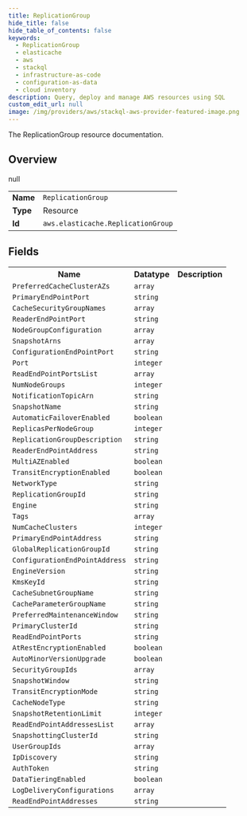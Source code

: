 ```yaml
---
title: ReplicationGroup
hide_title: false
hide_table_of_contents: false
keywords:
  - ReplicationGroup
  - elasticache
  - aws
  - stackql
  - infrastructure-as-code
  - configuration-as-data
  - cloud inventory
description: Query, deploy and manage AWS resources using SQL
custom_edit_url: null
image: /img/providers/aws/stackql-aws-provider-featured-image.png
---
```

The ReplicationGroup resource documentation.

## Overview
<table><tbody>
<tr><td><b>Name</b></td><td><code>ReplicationGroup</code></td></tr>
<tr><td><b>Type</b></td><td>Resource</td></tr>
null
<tr><td><b>Id</b></td><td><code>aws.elasticache.ReplicationGroup</code></td></tr>
</tbody></table>

## Fields
<table><tbody>
<tr><th>Name</th><th>Datatype</th><th>Description</th></tr>
<tr><td><code>PreferredCacheClusterAZs</code></td><td><code>array</code></td><td></td></tr><tr><td><code>PrimaryEndPointPort</code></td><td><code>string</code></td><td></td></tr><tr><td><code>CacheSecurityGroupNames</code></td><td><code>array</code></td><td></td></tr><tr><td><code>ReaderEndPointPort</code></td><td><code>string</code></td><td></td></tr><tr><td><code>NodeGroupConfiguration</code></td><td><code>array</code></td><td></td></tr><tr><td><code>SnapshotArns</code></td><td><code>array</code></td><td></td></tr><tr><td><code>ConfigurationEndPointPort</code></td><td><code>string</code></td><td></td></tr><tr><td><code>Port</code></td><td><code>integer</code></td><td></td></tr><tr><td><code>ReadEndPointPortsList</code></td><td><code>array</code></td><td></td></tr><tr><td><code>NumNodeGroups</code></td><td><code>integer</code></td><td></td></tr><tr><td><code>NotificationTopicArn</code></td><td><code>string</code></td><td></td></tr><tr><td><code>SnapshotName</code></td><td><code>string</code></td><td></td></tr><tr><td><code>AutomaticFailoverEnabled</code></td><td><code>boolean</code></td><td></td></tr><tr><td><code>ReplicasPerNodeGroup</code></td><td><code>integer</code></td><td></td></tr><tr><td><code>ReplicationGroupDescription</code></td><td><code>string</code></td><td></td></tr><tr><td><code>ReaderEndPointAddress</code></td><td><code>string</code></td><td></td></tr><tr><td><code>MultiAZEnabled</code></td><td><code>boolean</code></td><td></td></tr><tr><td><code>TransitEncryptionEnabled</code></td><td><code>boolean</code></td><td></td></tr><tr><td><code>NetworkType</code></td><td><code>string</code></td><td></td></tr><tr><td><code>ReplicationGroupId</code></td><td><code>string</code></td><td></td></tr><tr><td><code>Engine</code></td><td><code>string</code></td><td></td></tr><tr><td><code>Tags</code></td><td><code>array</code></td><td></td></tr><tr><td><code>NumCacheClusters</code></td><td><code>integer</code></td><td></td></tr><tr><td><code>PrimaryEndPointAddress</code></td><td><code>string</code></td><td></td></tr><tr><td><code>GlobalReplicationGroupId</code></td><td><code>string</code></td><td></td></tr><tr><td><code>ConfigurationEndPointAddress</code></td><td><code>string</code></td><td></td></tr><tr><td><code>EngineVersion</code></td><td><code>string</code></td><td></td></tr><tr><td><code>KmsKeyId</code></td><td><code>string</code></td><td></td></tr><tr><td><code>CacheSubnetGroupName</code></td><td><code>string</code></td><td></td></tr><tr><td><code>CacheParameterGroupName</code></td><td><code>string</code></td><td></td></tr><tr><td><code>PreferredMaintenanceWindow</code></td><td><code>string</code></td><td></td></tr><tr><td><code>PrimaryClusterId</code></td><td><code>string</code></td><td></td></tr><tr><td><code>ReadEndPointPorts</code></td><td><code>string</code></td><td></td></tr><tr><td><code>AtRestEncryptionEnabled</code></td><td><code>boolean</code></td><td></td></tr><tr><td><code>AutoMinorVersionUpgrade</code></td><td><code>boolean</code></td><td></td></tr><tr><td><code>SecurityGroupIds</code></td><td><code>array</code></td><td></td></tr><tr><td><code>SnapshotWindow</code></td><td><code>string</code></td><td></td></tr><tr><td><code>TransitEncryptionMode</code></td><td><code>string</code></td><td></td></tr><tr><td><code>CacheNodeType</code></td><td><code>string</code></td><td></td></tr><tr><td><code>SnapshotRetentionLimit</code></td><td><code>integer</code></td><td></td></tr><tr><td><code>ReadEndPointAddressesList</code></td><td><code>array</code></td><td></td></tr><tr><td><code>SnapshottingClusterId</code></td><td><code>string</code></td><td></td></tr><tr><td><code>UserGroupIds</code></td><td><code>array</code></td><td></td></tr><tr><td><code>IpDiscovery</code></td><td><code>string</code></td><td></td></tr><tr><td><code>AuthToken</code></td><td><code>string</code></td><td></td></tr><tr><td><code>DataTieringEnabled</code></td><td><code>boolean</code></td><td></td></tr><tr><td><code>LogDeliveryConfigurations</code></td><td><code>array</code></td><td></td></tr><tr><td><code>ReadEndPointAddresses</code></td><td><code>string</code></td><td></td></tr>
</tbody></table>